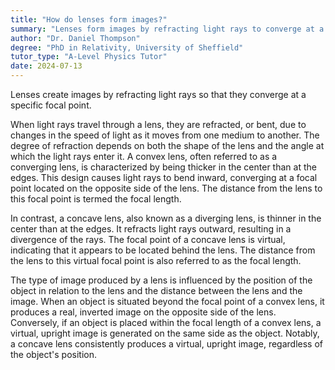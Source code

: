 ```yaml
---
title: "How do lenses form images?"
summary: "Lenses form images by refracting light rays to converge at a focal point."
author: "Dr. Daniel Thompson"
degree: "PhD in Relativity, University of Sheffield"
tutor_type: "A-Level Physics Tutor"
date: 2024-07-13
---
```


Lenses create images by refracting light rays so that they converge at a specific focal point.

When light rays travel through a lens, they are refracted, or bent, due to changes in the speed of light as it moves from one medium to another. The degree of refraction depends on both the shape of the lens and the angle at which the light rays enter it. A convex lens, often referred to as a converging lens, is characterized by being thicker in the center than at the edges. This design causes light rays to bend inward, converging at a focal point located on the opposite side of the lens. The distance from the lens to this focal point is termed the focal length.

In contrast, a concave lens, also known as a diverging lens, is thinner in the center than at the edges. It refracts light rays outward, resulting in a divergence of the rays. The focal point of a concave lens is virtual, indicating that it appears to be located behind the lens. The distance from the lens to this virtual focal point is also referred to as the focal length.

The type of image produced by a lens is influenced by the position of the object in relation to the lens and the distance between the lens and the image. When an object is situated beyond the focal point of a convex lens, it produces a real, inverted image on the opposite side of the lens. Conversely, if an object is placed within the focal length of a convex lens, a virtual, upright image is generated on the same side as the object. Notably, a concave lens consistently produces a virtual, upright image, regardless of the object's position.
    